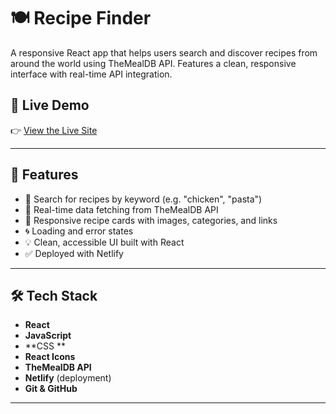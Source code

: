 # 🍽️ Recipe Finder

A responsive React app that helps users search and discover recipes from around the world using TheMealDB API. Features a clean, responsive interface with real-time API integration.

## 🔗 Live Demo

👉 [View the Live Site](https://your-netlify-link.netlify.app)

---

## 🚀 Features

- 🔎 Search for recipes by keyword (e.g. "chicken", "pasta")
- 🧠 Real-time data fetching from TheMealDB API
- 🍱 Responsive recipe cards with images, categories, and links
- 🌀 Loading and error states
- 💡 Clean, accessible UI built with React
- ✅ Deployed with Netlify

---

## 🛠️ Tech Stack

- **React**
- **JavaScript**
- **CSS **
- **React Icons**
- **TheMealDB API**
- **Netlify** (deployment)
- **Git & GitHub**

---


